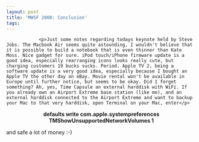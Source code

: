 ```yaml
---
layout: post
title: 'MWSF 2008: Conclusion'
tags:
---
```



                <p>Just some notes regarding todays keynote held by Steve Jobs. The Macbook Air seems quite astounding, I wouldn't believe that it is possible to build a notebook that is even thinner than Kate Moss. Nice gadget for sure. iPod touch/iPhone firmware update is a good idea, especially rearranging icons looks really cute, but charging customers 19 bucks sucks. Period. Apple TV 2, being a software update is a very good idea, especially because I bought an Apple TV the other day on eBay. Movie rental won't be available in Europe until further notice, but seems to be okay. Did I forget something? Ah, yes, Time Capsule an external harddisk with WiFi. If you already own an Airport Extreme base station (like me), and an external harddisk connected to the Airport Extreme and want to backup your Mac to that very harddisk, open Terminal on your Mac, enter</p>
<div style="text-align: center;"><strong>defaults write com.apple.systempreferences TMShowUnsupportedNetworkVolumes 1</strong></div>
<p>and safe a lot of money :-)</p>
